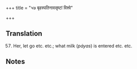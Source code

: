+++
title = "५७ बृहस्पतिनावसृष्टां विश्वे"

+++
## Translation
57. Her, let go etc. etc.; what milk (*páyas*) is entered etc. etc.

## Notes

